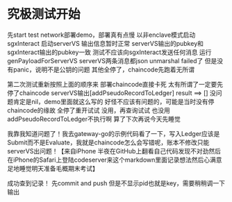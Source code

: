 # 究极测试开始
先start test network部署demo，部署真有点慢
以非enclave模式启动sgxInteract
启动serverVS
输出信息暂时正常
serverVS输出的pubkey和sgxInteract输出的pubkey一致
测试不应该向sgxInteract发送任何消息
运行genPayloadForServerVS
serverVS两条消息都json unmarshal failed了
但是没有panic，说明不是公钥的问题
其他全停了，chaincode先跑着无所谓

第二次测试重新按照上面的顺序来
部署chaincode直接卡死
太有所谓了一定要先停了chaincode
serverVS输出[addPseudoRecordToLedger] result ==> []
没问题肯定是nil，demo里面就这么写的
好怪不应该有问题的，可能是当时没有停chaincode的缘故
全停了重开试试
没用，再查询试试
也没用
addPseudoRecordToLedger不执行啊
算了下次再说今天先睡觉

我靠我知道问题了！我去gateway-go的示例代码看了一下，写入Ledger应该是Submit而不是Evaluate，我就是chaincode怎么会写错呢，账本不修改只能serverVS出问题！【来自iPhone 半夜在GitHub上翻看自己代码发现不对劲然后在iPhone的Safari上登陆codeserver来这个markdown里面记录想法然后心满意足地睡觉明天准备毛概期末考试】

成功查到记录！
先commit and push
但是不显示pid也就是key，需要稍稍调一下输出
